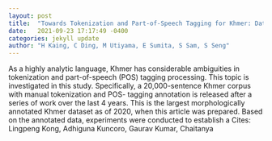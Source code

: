 ```yaml
---
layout: post
title:  "Towards Tokenization and Part-of-Speech Tagging for Khmer: Data and Discussion"
date:   2021-09-23 17:17:49 -0400
categories: jekyll update
author: "H Kaing, C Ding, M Utiyama, E Sumita, S Sam, S Seng"
---
```

As a highly analytic language, Khmer has considerable ambiguities in tokenization and part-of-speech (POS) tagging processing. This topic is investigated in this study. Specifically, a 20,000-sentence Khmer corpus with manual tokenization and POS- tagging annotation is released after a series of work over the last 4 years. This is the largest morphologically annotated Khmer dataset as of 2020, when this article was prepared. Based on the annotated data, experiments were conducted to establish a Cites: Lingpeng Kong, Adhiguna Kuncoro, Gaurav Kumar, Chaitanya